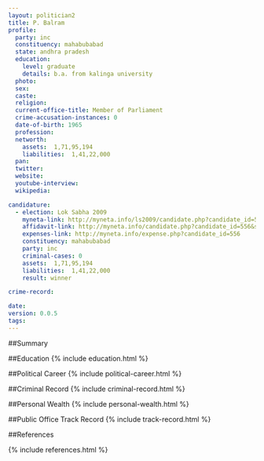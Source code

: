 ```yaml
---
layout: politician2
title: P. Balram
profile: 
  party: inc
  constituency: mahabubabad
  state: andhra pradesh
  education: 
    level: graduate
    details: b.a. from kalinga university
  photo: 
  sex: 
  caste: 
  religion: 
  current-office-title: Member of Parliament
  crime-accusation-instances: 0
  date-of-birth: 1965
  profession: 
  networth: 
    assets:  1,71,95,194
    liabilities:  1,41,22,000
  pan: 
  twitter: 
  website: 
  youtube-interview: 
  wikipedia: 

candidature: 
  - election: Lok Sabha 2009
    myneta-link: http://myneta.info/ls2009/candidate.php?candidate_id=556
    affidavit-link: http://myneta.info/candidate.php?candidate_id=556&scan=original
    expenses-link: http://myneta.info/expense.php?candidate_id=556
    constituency: mahabubabad 
    party: inc
    criminal-cases: 0
    assets:  1,71,95,194
    liabilities:  1,41,22,000
    result: winner 

crime-record: 

date: 
version: 0.0.5
tags: 
---
```

##Summary


##Education
{% include education.html %}


##Political Career
{% include political-career.html %}


##Criminal Record
{% include criminal-record.html %}


##Personal Wealth
{% include personal-wealth.html %}


##Public Office Track Record
{% include track-record.html %}


##References


{% include references.html %}